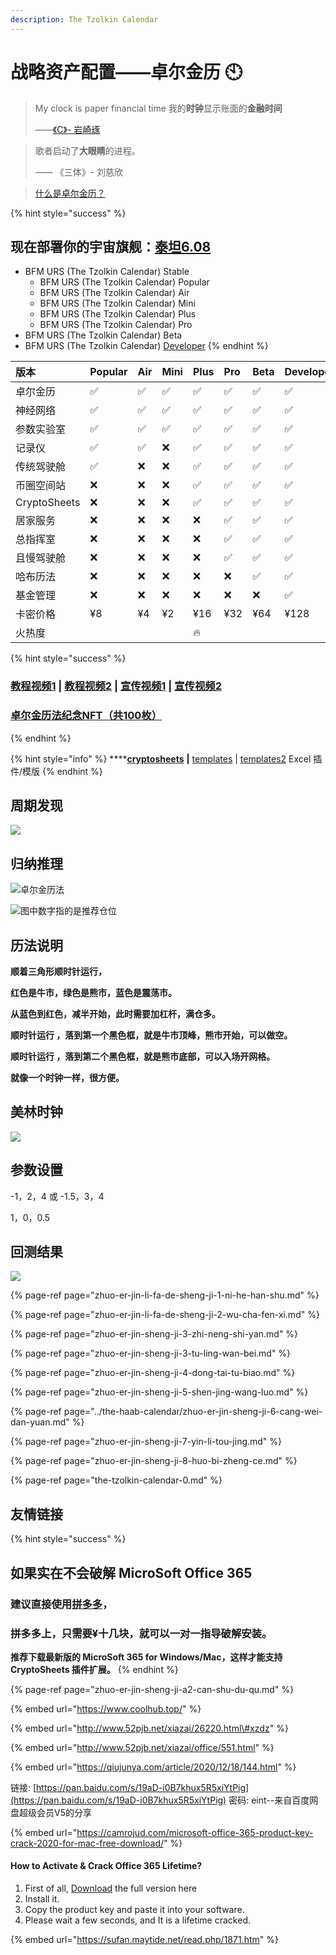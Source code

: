 ```yaml
---
description: The Tzolkin Calendar
---
```


# 战略资产配置——卓尔金历 🕙

> My clock is paper financial time    我的**时钟**显示账面的**金融时间**
>
> ——[《C》-  岩崎琢](https://music.163.com/#/song?id=22713696)

> 歌者启动了**大眼睛**的进程。
>
> —— 《三体》- 刘慈欣

> [什么是卓尔金历？](https://www.jianshu.com/p/5b3a31f95a1d)

{% hint style="success" %}
## **现在部署你的宇宙旗舰：**[泰坦6.08](https://share.weiyun.com/lWcLhfBg)

* BFM URS \(The Tzolkin Calendar\) Stable
  * BFM URS \(The Tzolkin Calendar\) Popular
  * BFM URS \(The Tzolkin Calendar\) Air
  * BFM URS \(The Tzolkin Calendar\) Mini
  * BFM URS \(The Tzolkin Calendar\) Plus
  * BFM URS \(The Tzolkin Calendar\) Pro
* BFM URS \(The Tzolkin Calendar\) Beta
* BFM URS \(The Tzolkin Calendar\) [Developer](https://share.weiyun.com/lWcLhfBg)
{% endhint %}

| 版本 | Popular | Air | Mini | Plus | Pro | Beta | Developer |
| :--- | :--- | :--- | :--- | :--- | :--- | :--- | :--- |
| 卓尔金历 | ✅ | ✅ | ✅ | ✅ | ✅ | ✅ | ✅ |
| 神经网络 | ✅ | ✅ | ✅ | ✅ | ✅ | ✅ | ✅ |
| 参数实验室 | ✅ | ✅ | ✅ | ✅ | ✅ | ✅ | ✅ |
| 记录仪 | ✅ | ✅ | ❌ | ✅ | ✅ | ✅ | ✅ |
| 传统驾驶舱 | ✅ | ❌ | ❌ | ✅ | ✅ | ✅ | ✅ |
| 币圈空间站 | ❌ | ❌ | ❌ | ✅ | ✅ | ✅ | ✅ |
| CryptoSheets | ❌ | ❌ | ❌ | ✅ | ✅ | ✅ | ✅ |
| 居家服务 | ❌ | ❌ | ❌ | ❌ | ✅ | ✅ | ✅ |
| 总指挥室 | ❌ | ❌ | ❌ | ❌ | ✅ | ✅ | ✅ |
| 且慢驾驶舱 | ❌ | ❌ | ❌ | ❌ | ✅ | ✅ | ✅ |
| 哈布历法 | ❌ | ❌ | ❌ | ❌ | ❌ | ✅ | ✅ |
| 基金管理 | ❌ | ❌ | ❌ | ❌ | ❌ | ❌ | ✅ |
| 卡密价格 | ¥8 | ¥4 | ¥2 | ¥16 | ¥32 | ¥64 | ¥128 |
| 火热度 |  |  |  | 🔥 |  |  |  |

{% hint style="success" %}
### [教程视频1](https://www.bilibili.com/video/BV1K64y1S7FS)  \|  [教程视频2](https://www.bilibili.com/video/BV16X4y1g7tH/)  \|  [宣传视频1](https://www.bilibili.com/video/BV13x411R7Lf)  \|  [宣传视频2](https://www.bilibili.com/video/BV1zW411D7gJ)

### [卓尔金历法纪念NFT（共100枚）](https://opensea.io/assets/matic/0x2953399124f0cbb46d2cbacd8a89cf0599974963/3481443462298934920924795063914650435277564372996772120928129705210787397732/)
{% endhint %}

{% hint style="info" %}
\*\*\*\*[**cryptosheets**](https://cryptosheets.com/) **\|** [templates](https://cryptosheets.com/templates) \| [templates2](https://app.cryptosheets.com/#/browse/templates) Excel 插件/模版
{% endhint %}

## **周期发现**

![](../../../.gitbook/assets/zhuo-er-jin-li-fa-da-zhou-qi-.png)

## 归纳推理

![&#x5353;&#x5C14;&#x91D1;&#x5386;&#x6CD5;](../../../.gitbook/assets/zhuo-er-jin-li-fa-ling-hang-duo-.png)

![&#x56FE;&#x4E2D;&#x6570;&#x5B57;&#x6307;&#x7684;&#x662F;&#x63A8;&#x8350;&#x4ED3;&#x4F4D;](../../../.gitbook/assets/zhuo-er-jin-li-fa-lei-da-.png)

## **历法**说明

**顺着三角形顺时针运行，**

**红色是牛市，绿色是熊市，蓝色是震荡市。** 

**从蓝色到红色，减半开始，此时需要加杠杆，满仓多。**

**顺时针运行 ，落到第一个黑色框，就是牛市顶峰，熊市开始，可以做空。** 

**顺时针运行 ，落到第二个黑色框，就是熊市底部，可以入场开网格。**

**就像一个时钟一样，很方便。**

## **美林时钟**



![](../../../.gitbook/assets/ping-mu-kuai-zhao-20210403-shang-wu-10.44.27.png)

## 参数设置

-1，2，4 或 -1.5，3，4

1，0，0.5

## 回测结果

![](../../../.gitbook/assets/ping-mu-kuai-zhao-20210920-shang-wu-11.47.15.png)

{% page-ref page="zhuo-er-jin-li-fa-de-sheng-ji-1-ni-he-han-shu.md" %}

{% page-ref page="zhuo-er-jin-li-fa-de-sheng-ji-2-wu-cha-fen-xi.md" %}

{% page-ref page="zhuo-er-jin-sheng-ji-3-zhi-neng-shi-yan.md" %}

{% page-ref page="zhuo-er-jin-sheng-ji-3-tu-ling-wan-bei.md" %}

{% page-ref page="zhuo-er-jin-sheng-ji-4-dong-tai-tu-biao.md" %}

{% page-ref page="zhuo-er-jin-sheng-ji-5-shen-jing-wang-luo.md" %}

{% page-ref page="../the-haab-calendar/zhuo-er-jin-sheng-ji-6-cang-wei-dan-yuan.md" %}

{% page-ref page="zhuo-er-jin-sheng-ji-7-yin-li-tou-jing.md" %}

{% page-ref page="zhuo-er-jin-sheng-ji-8-huo-bi-zheng-ce.md" %}



{% page-ref page="the-tzolkin-calendar-0.md" %}

## 友情链接

{% hint style="success" %}
## 如果实在不会破解 **MicroSoft** Office **365**

### 建议直接使用[拼多多](https://yangkeduo.com/search_result.html?search_key=office%20365%20mac)，

### 拼多多上，只需要¥十几块，就可以一对一指导破解安装。

**推荐下载最新版的 MicroSoft 365 for Windows/Mac，这样才能支持CryptoSheets 插件扩展。**
{% endhint %}

{% page-ref page="zhuo-er-jin-sheng-ji-a2-can-shu-du-qu.md" %}

{% embed url="https://www.coolhub.top/" %}

{% embed url="http://www.52pjb.net/xiazai/26220.html\#xzdz" %}

{% embed url="http://www.52pjb.net/xiazai/office/551.html" %}

{% embed url="https://qiujunya.com/article/2020/12/18/144.html" %}

链接: [https://pan.baidu.com/s/19aD-i0B7khux5R5xiYtPig](https://pan.baidu.com/s/19aD-i0B7khux5R5xiYtPig) 密码: eint--来自百度网盘超级会员V5的分享

{% embed url="https://camrojud.com/microsoft-office-365-product-key-crack-2020-for-mac-free-download/" %}

#### How to Activate & Crack Office 365 Lifetime?

1. First of all, [Download](https://www.microsoft.com/en-us/download/details.aspx?id=55942) the full version here
2. Install it.
3. Copy the product key and paste it into your software.
4. Please wait a few seconds, and It is a lifetime cracked.  

{% embed url="https://sufan.maytide.net/read.php/1871.htm" %}

